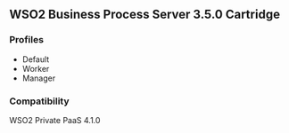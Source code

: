 ## WSO2 Business Process Server 3.5.0 Cartridge

### Profiles

   - Default
   - Worker
   - Manager

### Compatibility

WSO2 Private PaaS 4.1.0
